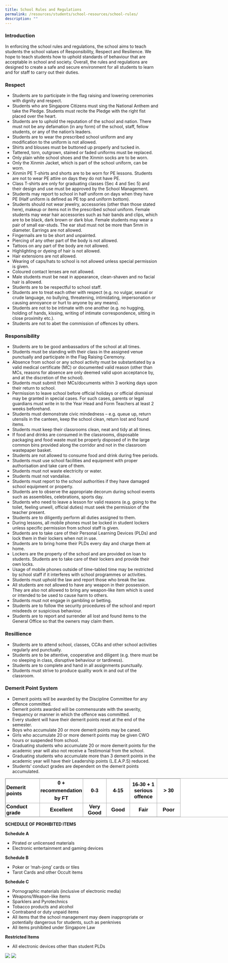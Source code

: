 ```yaml
---
title: School Rules and Regulations
permalink: /resources/students/school-resources/school-rules/
description: ""
---
```

### Introduction

In enforcing the school rules and regulations, the school aims to teach students the school values of Responsibility, Respect and Resilience. We hope to teach students how to uphold standards of behaviour that are acceptable in school and society. Overall, the rules and regulations are designed to create a safe and secure environment for all students to learn and for staff to carry out their duties.

  

### Respect

* Students are to participate in the flag raising and lowering ceremonies with dignity and respect.
* Students who are Singapore Citizens must sing the National Anthem and take the Pledge. Students must recite the Pledge with the right fist placed over the heart.
* Students are to uphold the reputation of the school and nation. There must not be any defamation (in any form) of the school, staff, fellow students, or any of the nation’s leaders.
* Students are to wear the prescribed school uniform and any modification to the uniform is not allowed.
* Shirts and blouses must be buttoned up properly and tucked in.
* Tattered, torn, outgrown, stained or faded uniforms must be replaced.
* Only plain white school shoes and the Xinmin socks are to be worn.
* Only the Xinmin Jacket, which is part of the school uniform, can be worn.
* Xinmin PE T-shirts and shorts are to be worn for PE lessons. Students are not to wear PE attire on days they do not have PE.
* Class T-shirts are only for graduating classes (Sec 4 and Sec 5) and their design and use must be approved by the School Management. 
* Students may report to school in half uniform on days when they have PE (Half uniform is defined as PE top and uniform bottom).
* Students should not wear jewelry, accessories (other than those stated here), makeup or items not in the prescribed school uniform. Female students may wear hair accessories such as hair bands and clips, which are to be black, dark brown or dark blue. Female students may wear a pair of small ear-studs. The ear stud must not be more than 5mm in diameter. Earrings are not allowed.
* Fingernails are to be short and unpainted.
* Piercing of any other part of the body is not allowed.
* Tattoos on any part of the body are not allowed.
* Highlighting or dyeing of hair is not allowed.
* Hair extensions are not allowed.
* Wearing of caps/hats to school is not allowed unless special permission is given.
* Coloured contact lenses are not allowed.
* Male students must be neat in appearance, clean-shaven and no facial hair is allowed.
* Students are to be respectful to school staff.
* Students are to treat each other with respect (e.g. no vulgar, sexual or crude language, no bullying, threatening, intimidating, impersonation or causing annoyance or hurt to anyone by any means).
* Students are not to be intimate with one another (e.g. no hugging, holding of hands, kissing, writing of intimate correspondence, sitting in close proximity etc.).
* Students are not to abet the commission of offences by others. 


  

### Responsibility

* Students are to be good ambassadors of the school at all times.
* Students must be standing with their class in the assigned venue punctually and participate in the Flag Raising Ceremony.
* Absence from school or any school activity must be substantiated by a valid medical certificate (MC) or documented valid reason (other than MCs, reasons for absence are only deemed valid upon acceptance by, and at the discretion of the school).
* Students must submit their MCs/documents within 3 working days upon their return to school.
* Permission to leave school before official holidays or official dismissal may be granted in special cases. For such cases, parents or legal guardians must write in to the Year Head and Form Teachers at least 2 weeks beforehand.
* Students must demonstrate civic mindedness – e.g. queue up, return utensils in the canteen, keep the school clean, return lost and found items.
* Students must keep their classrooms clean, neat and tidy at all times.
* If food and drinks are consumed in the classrooms, disposable packaging and food waste must be properly disposed of in the large common bins provided along the corridor and not in the classroom wastepaper basket.
* Students are not allowed to consume food and drink during free periods.
* Students must use school facilities and equipment with proper authorisation and take care of them.
* Students must not waste electricity or water.
* Students must not vandalise.
* Students must report to the school authorities if they have damaged school equipment or property.
* Students are to observe the appropriate decorum during school events such as assemblies, celebrations, sports day.
* Students who need to leave a lesson for valid reasons (e.g. going to the toilet, feeling unwell, official duties) must seek the permission of the teacher present.
* Students are to diligently perform all duties assigned to them.
* During lessons, all mobile phones must be locked in student lockers unless specific permission from school staff is given.
* Students are to take care of their Personal Learning Devices (PLDs) and lock them in their lockers when not in use.
* Students are to bring home their PLDs every day and charge them at home.
* Lockers are the property of the school and are provided on loan to students. Students are to take care of their lockers and provide their own locks.
* Usage of mobile phones outside of time-tabled time may be restricted by school staff if it interferes with school programmes or activities.
* Students must uphold the law and report those who break the law.
* All students are not allowed to have any weapon in their possession. They are also not allowed to bring any weapon-like item which is used or intended to be used to cause harm to others.
* Students must not engage in gambling or betting.
* Students are to follow the security procedures of the school and report misdeeds or suspicious behaviour.
* Students are to report and surrender all lost and found items to the General Office so that the owners may claim them.


  

### Resillience

* Students are to attend school, classes, CCAs and other school activities regularly and punctually.
* Students are to be attentive, cooperative and diligent (e.g. there must be no sleeping in class, disruptive behaviour or tardiness).
* Students are to complete and hand in all assignments punctually.
* Students must strive to produce quality work in and out of the classroom.


  

### Demerit Point System

* Demerit points will be awarded by the Discipline Committee for any offence committed.
* Demerit points awarded will be commensurate with the severity, frequency or manner in which the offence was committed.
* Every student will have their demerit points reset at the end of the semester.
* Boys who accumulate 20 or more demerit points may be caned.
* Girls who accumulate 20 or more demerit points may be given CWO hours or suspended from school.
* Graduating students who accumulate 20 or more demerit points for the academic year will also not receive a Testimonial from the school.
* Graduating students who accumulate more than 3 demerit points in the academic year will have their Leadership points (L.E.A.P.S) reduced.
* Students’ conduct grades are dependent on the demerit points accumulated.


<table class="iveo_table ives_tab_simple3" style="margin: 0px; outline: 0px; padding: 0px; border-collapse: collapse; border: 1px solid rgb(170, 170, 170); color: rgb(0, 0, 0); font-family: Helvetica, sans-serif; font-size: 17px; font-style: normal; font-variant-ligatures: normal; font-variant-caps: normal; font-weight: 400; letter-spacing: normal; orphans: 2; text-align: left; text-transform: none; white-space: normal; widows: 2; word-spacing: 0px; -webkit-text-stroke-width: 0px; background-color: rgb(255, 255, 255); text-decoration-thickness: initial; text-decoration-style: initial; text-decoration-color: initial; width: 840px;"><tbody style="margin: 0px; outline: 0px; padding: 0px;"><tr style="margin: 0px; outline: 0px; padding: 0px;"><td width="107" style="margin: 0px; outline: 0px; padding: 2px; text-align: left; border: 1px solid rgb(170, 170, 170);"><strong style="margin: 0px; outline: 0px; padding: 0px;">Demerit points</strong><br style="margin: 0px; outline: 0px; padding: 0px;"></td><td width="122" style="margin: 0px; outline: 0px; padding: 2px; text-align: center; border: 1px solid rgb(170, 170, 170);"><div style="margin: 0px; outline: 0px; padding: 0px; line-height: 24.99px; color: rgb(0, 0, 0); font-family: Helvetica, sans-serif; font-size: 17px; font-weight: 400; text-align: center;"><strong style="margin: 0px; outline: 0px; padding: 0px; background-color: initial;">0 + recommendation by FT</strong></div></td><td width="72" style="margin: 0px; outline: 0px; padding: 2px; text-align: center; border: 1px solid rgb(170, 170, 170);"><strong style="margin: 0px; outline: 0px; padding: 0px;">0-3</strong><br style="margin: 0px; outline: 0px; padding: 0px;"></td><td width="72" style="margin: 0px; outline: 0px; padding: 2px; text-align: center; border: 1px solid rgb(170, 170, 170);"><strong style="margin: 0px; outline: 0px; padding: 0px;">4-15</strong><br style="margin: 0px; outline: 0px; padding: 0px;"></td><td width="84" style="margin: 0px; outline: 0px; padding: 2px; text-align: center; border: 1px solid rgb(170, 170, 170);"><strong style="margin: 0px; outline: 0px; padding: 0px;">16-30 + 1 serious offence</strong><br style="margin: 0px; outline: 0px; padding: 0px;"></td><td width="72" style="margin: 0px; outline: 0px; padding: 2px; text-align: center; border: 1px solid rgb(170, 170, 170);"><strong style="margin: 0px; outline: 0px; padding: 0px;">&gt; 30</strong><br style="margin: 0px; outline: 0px; padding: 0px;"></td></tr><tr style="margin: 0px; outline: 0px; padding: 0px;"><td width="107" style="margin: 0px; outline: 0px; padding: 2px; text-align: left; border: 1px solid rgb(170, 170, 170);"><strong style="margin: 0px; outline: 0px; padding: 0px;">Conduct grade</strong><br style="margin: 0px; outline: 0px; padding: 0px;"></td><td width="122" style="margin: 0px; outline: 0px; padding: 2px; text-align: center; border: 1px solid rgb(170, 170, 170);"><strong style="margin: 0px; outline: 0px; padding: 0px;">Excellent</strong><br style="margin: 0px; outline: 0px; padding: 0px;"></td><td width="72" style="margin: 0px; outline: 0px; padding: 2px; text-align: center; border: 1px solid rgb(170, 170, 170);"><strong style="margin: 0px; outline: 0px; padding: 0px;">Very Good</strong><br style="margin: 0px; outline: 0px; padding: 0px;"></td><td width="72" style="margin: 0px; outline: 0px; padding: 2px; text-align: center; border: 1px solid rgb(170, 170, 170);"><strong style="margin: 0px; outline: 0px; padding: 0px;">Good</strong><br style="margin: 0px; outline: 0px; padding: 0px;"></td><td width="84" style="margin: 0px; outline: 0px; padding: 2px; text-align: center; border: 1px solid rgb(170, 170, 170);"><strong style="margin: 0px; outline: 0px; padding: 0px;">Fair</strong><br style="margin: 0px; outline: 0px; padding: 0px;"></td><td width="72" style="margin: 0px; outline: 0px; padding: 2px; text-align: center; border: 1px solid rgb(170, 170, 170);"><strong style="margin: 0px; outline: 0px; padding: 0px;">Poor</strong><br style="margin: 0px; outline: 0px; padding: 0px;"></td></tr></tbody></table>

  

**SCHEDULE OF PROHIBITED ITEMS**

  

**Schedule A**

*   Pirated or unlicensed materials
*   Electronic entertainment and gaming devices

  

**Schedule B**

*   Poker or ‘mah-jong’ cards or tiles
*   Tarot Cards and other Occult items

  

**Schedule C**

* Pornographic materials (inclusive of electronic media)
* Weapons/Weapon-like items
* Sparklers and Pyrotechnics
* Tobacco products and alcohol
* Contraband or duty unpaid items
* All items that the school management may deem inappropriate or potentially dangerous for students, such as penknives
* All items prohibited under Singapore Law

 

**Restricted Items**

* All electronic devices other than student PLDs

![](/images/School%20Rules%20and%20Regulations/OFFENCE%20CATEGORIES%2001%20(1).jpg)
![](/images/School%20Rules%20and%20Regulations/OFFENCE%20CATEGORIES%2002%20(1).jpg)